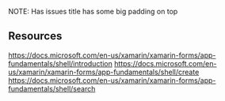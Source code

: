 ﻿
NOTE: Has issues title has some big padding on top

## Resources
https://docs.microsoft.com/en-us/xamarin/xamarin-forms/app-fundamentals/shell/introduction
https://docs.microsoft.com/en-us/xamarin/xamarin-forms/app-fundamentals/shell/create
https://docs.microsoft.com/en-us/xamarin/xamarin-forms/app-fundamentals/shell/search